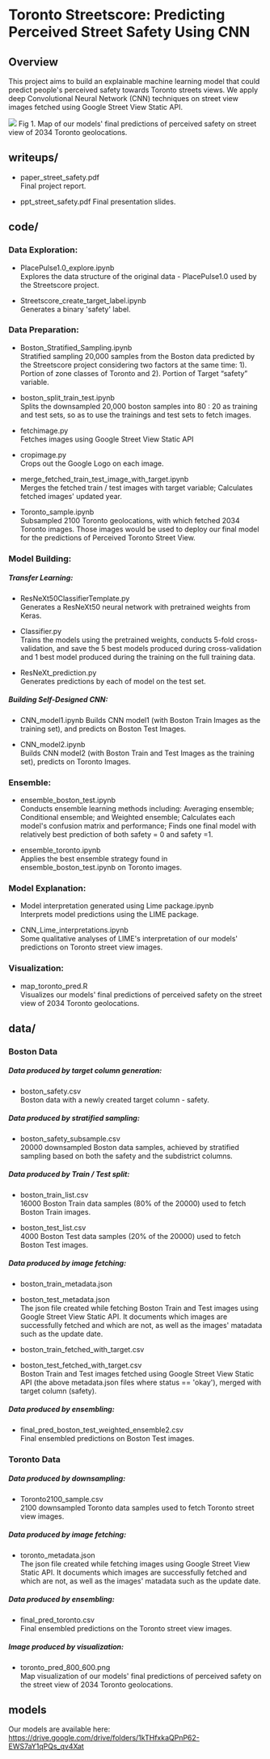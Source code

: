 # Toronto Streetscore: Predicting Perceived Street Safety Using CNN

## Overview
This project aims to build an explainable machine learning model that could predict people's perceived safety towards Toronto streets views.
We apply deep Convolutional Neural Network (CNN) techniques on street view images fetched using Google Street View Static API.

<img src = "data/toronto_pred_800_600.png">
Fig 1. Map of our models' final predictions of perceived safety on street view of 2034 Toronto geolocations.

## writeups/
* paper_street_safety.pdf   
Final project report.

* ppt_street_safety.pdf
Final presentation slides.

## code/    

### Data Exploration:
* PlacePulse1.0_explore.ipynb   
Explores the data structure of the original data - PlacePulse1.0 used by the Streetscore project. 

* Streetscore_create_target_label.ipynb  
Generates a binary 'safety' label.
 
### Data Preparation:
* Boston_Stratified_Sampling.ipynb  
Stratified sampling 20,000 samples from the Boston data predicted by the Streetscore project considering two factors at the same time: 1). Portion of zone classes of Toronto and 2). Portion of Target “safety” variable.

* boston_split_train_test.ipynb  
Splits the downsampled 20,000 boston samples into 80 : 20 as training and test sets, so as to use the trainings and test sets to fetch images.

* fetchimage.py  
Fetches images using Google Street View Static API

*  cropimage.py  
Crops out the Google Logo on each image.

*  merge_fetched_train_test_image_with_target.ipynb  
Merges the fetched train / test images with target variable; Calculates fetched images' updated year.

*  Toronto_sample.ipynb  
Subsampled 2100 Toronto geolocations, with which fetched 2034 Toronto images. Those images would be used to deploy our final model for the predictions of Perceived Toronto Street View. 

### Model Building:

##### Transfer Learning:   
*  ResNeXt50ClassifierTemplate.py  
Generates a ResNeXt50 neural network with pretrained weights from Keras.

*  Classifier.py  
Trains the models using the pretrained weights, conducts 5-fold cross-validation, and save the 5 best models produced during cross-validation and 1 best model produced during the training on the full training data. 

*  ResNeXt_prediction.py  
Generates predictions by each of model on the test set. 

##### Building Self-Designed CNN: 
*  CNN_model1.ipynb
Builds CNN model1 (with Boston Train Images as the training set), and predicts on Boston Test Images.

*  CNN_model2.ipynb  
Builds CNN model2 (with Boston Train and Test Images as the training set), predicts on Toronto Images.

### Ensemble:
*  ensemble_boston_test.ipynb   
Conducts ensemble learning methods including: Averaging ensemble; Conditional ensemble; and Weighted ensemble; Calculates each model's confusion matrix and performance;  Finds one final model with relatively best prediction of both safety = 0 and safety =1.

*  ensemble_toronto.ipynb   
Applies the best ensemble strategy found in ensemble_boston_test.ipynb on Toronto images.
 
### Model Explanation:
*  Model interpretation generated using Lime package.ipynb   
Interprets model predictions using the LIME package.

*  CNN_Lime_interpretations.ipynb	   
Some qualitative analyses of LIME's interpretation of our models' predictions on Toronto street view images. 

### Visualization:
*  map_toronto_pred.R   
Visualizes our models' final predictions of perceived safety on the street view of 2034 Toronto geolocations.

## data/  

### Boston Data  

##### Data produced by target column generation:   
*  boston_safety.csv   
Boston data with a newly created target column - safety.

##### Data produced by stratified sampling:   
*  boston_safety_subsample.csv     
20000 downsampled Boston data samples, achieved by stratified sampling based on both the safety and the subdistrict columns.

##### Data produced by Train / Test split:   
*  boston_train_list.csv    
16000 Boston Train data samples (80% of the 20000) used to fetch Boston Train images.

*  boston_test_list.csv	    
4000 Boston Test data samples (20% of the 20000) used to fetch Boston Test images.

##### Data produced by image fetching:  
*  boston_train_metadata.json   
*  boston_test_metadata.json  
The json file created while fetching Boston Train and Test images using Google Street View Static API. It documents which images are successfully fetched and which are not, as well as the images' matadata such as the update date.

*  boston_train_fetched_with_target.csv	   
*  boston_test_fetched_with_target.csv	   
Boston Train and Test images fetched using Google Street View Static API (the above metadata.json files where status == 'okay'), merged with target column (safety).

##### Data produced by ensembling:   
*  final_pred_boston_test_weighted_ensemble2.csv	   
Final ensembled predictions on Boston Test images. 

### Toronto Data

##### Data produced by downsampling:   
*  Toronto2100_sample.csv    
2100 downsampled Toronto data samples used to fetch Toronto street view images.

##### Data produced by image fetching:   
*  toronto_metadata.json    
The json file created while fetching images using Google Street View Static API. It documents which images are successfully fetched and which are not, as well as the images' matadata such as the update date.

##### Data produced by ensembling:   
*  final_pred_toronto.csv	   
Final ensembled predictions on the Toronto street view images. 

##### Image produced by visualization:    
*  toronto_pred_800_600.png   
Map visualization of our models' final predictions of perceived safety on the street view of 2034 Toronto geolocations.

## models
Our models are available here: https://drive.google.com/drive/folders/1kTHfxkaQPnP62-EWS7aY1qPQs_qv4Xat

